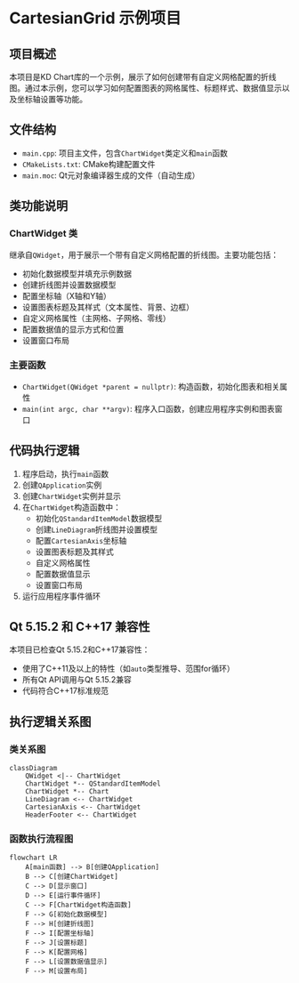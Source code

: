 # CartesianGrid 示例项目

## 项目概述

本项目是KD Chart库的一个示例，展示了如何创建带有自定义网格配置的折线图。通过本示例，您可以学习如何配置图表的网格属性、标题样式、数据值显示以及坐标轴设置等功能。

## 文件结构

- `main.cpp`: 项目主文件，包含`ChartWidget`类定义和`main`函数
- `CMakeLists.txt`: CMake构建配置文件
- `main.moc`: Qt元对象编译器生成的文件（自动生成）

## 类功能说明

### ChartWidget 类

继承自`QWidget`，用于展示一个带有自定义网格配置的折线图。主要功能包括：

- 初始化数据模型并填充示例数据
- 创建折线图并设置数据模型
- 配置坐标轴（X轴和Y轴）
- 设置图表标题及其样式（文本属性、背景、边框）
- 自定义网格属性（主网格、子网格、零线）
- 配置数据值的显示方式和位置
- 设置窗口布局

### 主要函数

- `ChartWidget(QWidget *parent = nullptr)`: 构造函数，初始化图表和相关属性
- `main(int argc, char **argv)`: 程序入口函数，创建应用程序实例和图表窗口

## 代码执行逻辑

1. 程序启动，执行`main`函数
2. 创建`QApplication`实例
3. 创建`ChartWidget`实例并显示
4. 在`ChartWidget`构造函数中：
   - 初始化`QStandardItemModel`数据模型
   - 创建`LineDiagram`折线图并设置模型
   - 配置`CartesianAxis`坐标轴
   - 设置图表标题及其样式
   - 自定义网格属性
   - 配置数据值显示
   - 设置窗口布局
5. 运行应用程序事件循环

## Qt 5.15.2 和 C++17 兼容性

本项目已检查Qt 5.15.2和C++17兼容性：

- 使用了C++11及以上的特性（如`auto`类型推导、范围for循环）
- 所有Qt API调用与Qt 5.15.2兼容
- 代码符合C++17标准规范

## 执行逻辑关系图

### 类关系图

```mermaid
classDiagram
    QWidget <|-- ChartWidget
    ChartWidget *-- QStandardItemModel
    ChartWidget *-- Chart
    LineDiagram <-- ChartWidget
    CartesianAxis <-- ChartWidget
    HeaderFooter <-- ChartWidget
```

### 函数执行流程图

```mermaid
flowchart LR
    A[main函数] --> B[创建QApplication]
    B --> C[创建ChartWidget]
    C --> D[显示窗口]
    D --> E[运行事件循环]
    C --> F[ChartWidget构造函数]
    F --> G[初始化数据模型]
    F --> H[创建折线图]
    F --> I[配置坐标轴]
    F --> J[设置标题]
    F --> K[配置网格]
    F --> L[设置数据值显示]
    F --> M[设置布局]
```